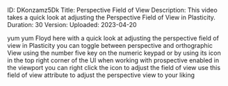 ID: DKonzamz5Dk
Title: Perspective Field of View
Description: This video takes a quick look at adjusting the Perspective Field of View in Plasticity.
Duration: 30
Version: 
Uploaded: 2023-04-20

yum yum Floyd here with a quick look at
adjusting the perspective field of view
in Plasticity you can toggle between
perspective and orthographic View using
the number five key on the numeric
keypad or by using its icon in the top
right corner of the UI when working with
prospective enabled in the viewport you
can right click the icon to adjust the
field of view use this field of view
attribute to adjust the perspective view
to your liking